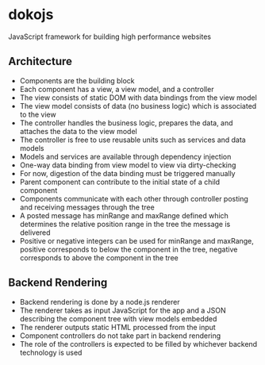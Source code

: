 dokojs
======

JavaScript framework for building high performance websites


Architecture
------

* Components are the building block
* Each component has a view, a view model, and a controller
* The view consists of static DOM with data bindings from the view model
* The view model consists of data (no business logic) which is associated to the view
* The controller handles the business logic, prepares the data, and attaches the data to the view model
* The controller is free to use reusable units such as services and data models
* Models and services are available through dependency injection
* One-way data binding from view model to view via dirty-checking
* For now, digestion of the data binding must be triggered manually
* Parent component can contribute to the initial state of a child component
* Components communicate with each other through controller posting and receiving messages through the tree
* A posted message has minRange and maxRange defined which determines the relative position range in the tree the message is delivered
* Positive or negative integers can be used for minRange and maxRange, positive corresponds to below the component in the tree, negative corresponds to above the component in the tree


Backend Rendering
------

* Backend rendering is done by a node.js renderer
* The renderer takes as input JavaScript for the app and a JSON describing the component tree with view models embedded
* The renderer outputs static HTML processed from the input
* Component controllers do not take part in backend rendering
* The role of the controllers is expected to be filled by whichever backend technology is used
